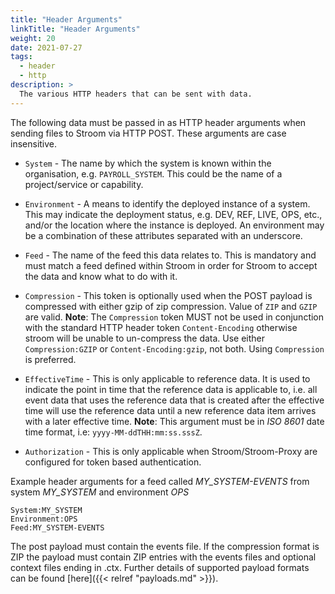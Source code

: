 ```yaml
---
title: "Header Arguments"
linkTitle: "Header Arguments"
weight: 20
date: 2021-07-27
tags:
  - header
  - http
description: >
  The various HTTP headers that can be sent with data.
---
```


The following data must be passed in as HTTP header arguments when sending files to Stroom via HTTP POST. These arguments are case insensitive.

* `System` - The name by which the system is known within the organisation, e.g. `PAYROLL_SYSTEM`.
  This could be the name of a project/service or capability.

* `Environment` - A means to identify the deployed instance of a system.
  This may indicate the deployment status, e.g. DEV, REF, LIVE, OPS, etc., and/or the location where the instance is deployed.
  An environment may be a combination of these attributes separated with an underscore.

* `Feed` - The name of the feed this data relates to.
  This is mandatory and must match a feed defined within Stroom in order for Stroom to accept the data and know what to do with it.

* `Compression` - This token is optionally used when the POST payload is compressed with either gzip of zip compression.
  Value of `ZIP` and `GZIP` are valid. **Note**: The `Compression` token MUST not be used in conjunction with the standard HTTP header token `Content-Encoding` otherwise stroom will be unable to un-compress the data. Use either `Compression:GZIP` or `Content-Encoding:gzip`, not both. Using `Compression` is preferred.

* `EffectiveTime` - This is only applicable to reference data.
  It is used to indicate the point in time that the reference data is applicable to, i.e. all event data that uses the reference data that is created after the effective time will use the reference data until a new reference data item arrives with a later effective time.
  **Note**: This argument must be in _ISO 8601_ date time format, i.e: `yyyy-MM-ddTHH:mm:ss.sssZ`.

* `Authorization` - This is only applicable when Stroom/Stroom-Proxy are configured for token based authentication.

Example header arguments for a feed called _MY_SYSTEM-EVENTS_ from system _MY_SYSTEM_ and environment _OPS_

```text
System:MY_SYSTEM
Environment:OPS
Feed:MY_SYSTEM-EVENTS
```

The post payload must contain the events file. If the compression format is ZIP the payload must contain ZIP entries with the events files and optional context files ending in .ctx. Further details of supported payload formats can be found [here]({{< relref "payloads.md" >}}).
